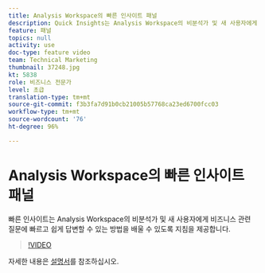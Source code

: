 ```yaml
---
title: Analysis Workspace의 빠른 인사이트 패널
description: Quick Insights는 Analysis Workspace의 비분석가 및 새 사용자에게 비즈니스 관련 질문에 빠르고 쉽게 답변할 수 있는 방법을 배울 수 있도록 지침을 제공합니다.
feature: 패널
topics: null
activity: use
doc-type: feature video
team: Technical Marketing
thumbnail: 37248.jpg
kt: 5838
role: 비즈니스 전문가
level: 초급
translation-type: tm+mt
source-git-commit: f3b3fa7d91b0cb21005b57768ca23ed6700fcc03
workflow-type: tm+mt
source-wordcount: '76'
ht-degree: 96%

---
```



# Analysis Workspace의 빠른 인사이트 패널

빠른 인사이트는 Analysis Workspace의 비분석가 및 새 사용자에게 비즈니스 관련 질문에 빠르고 쉽게 답변할 수 있는 방법을 배울 수 있도록 지침을 제공합니다.

>[!VIDEO](https://video.tv.adobe.com/v/37248/?quality=12&learn=on)

자세한 내용은 [설명서](https://docs.adobe.com/content/help/ko-KR/analytics/analyze/analysis-workspace/panels/quickinsight.html)를 참조하십시오.
